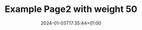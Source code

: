 ---
weight: 50
title: "Example Page2 with weight 50"
description: ""
icon: "article"
date: "2024-01-03T17:35:44+01:00"
lastmod: "2024-01-03T17:35:44+01:00"
draft: false
toc: true
---